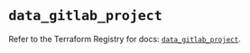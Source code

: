# `data_gitlab_project`

Refer to the Terraform Registry for docs: [`data_gitlab_project`](https://registry.terraform.io/providers/gitlabhq/gitlab/17.0.1/docs/data-sources/project).
